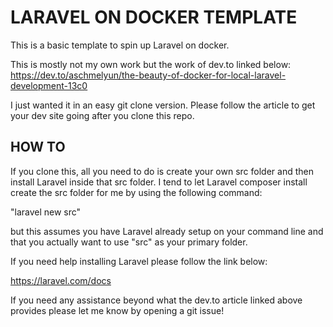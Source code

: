 # LARAVEL ON DOCKER TEMPLATE

This is a basic template to spin up Laravel on docker.

This is mostly not my own work but the work of dev.to linked below:
https://dev.to/aschmelyun/the-beauty-of-docker-for-local-laravel-development-13c0

I just wanted it in an easy git clone version. Please follow the article to get your dev site going after you clone this repo.

## HOW TO

If you clone this, all you need to do is create your own src folder and then install Laravel inside that src folder. I tend to let Laravel composer install create the src folder for me by using the following command:

"laravel new src"

but this assumes you have Laravel already setup on your command line and that you actually want to use "src" as your primary folder.

If you need help installing Laravel please follow the link below:

https://laravel.com/docs

If you need any assistance beyond what the dev.to article linked above provides please let me know by opening a git issue!
